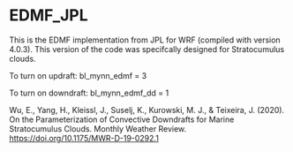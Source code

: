 # EDMF_JPL
This is the EDMF implementation from JPL for WRF (compiled with version 4.0.3). This version of the code was specifcally designed for Stratocumulus clouds.

To turn on updraft: bl_mynn_edmf = 3

To turn on downdraft: bl_mynn_edmf_dd = 1

Wu, E., Yang, H., Kleissl, J., Suselj, K., Kurowski, M. J., & Teixeira, J. (2020). On the Parameterization of Convective Downdrafts for Marine Stratocumulus Clouds. Monthly Weather Review. https://doi.org/10.1175/MWR-D-19-0292.1
